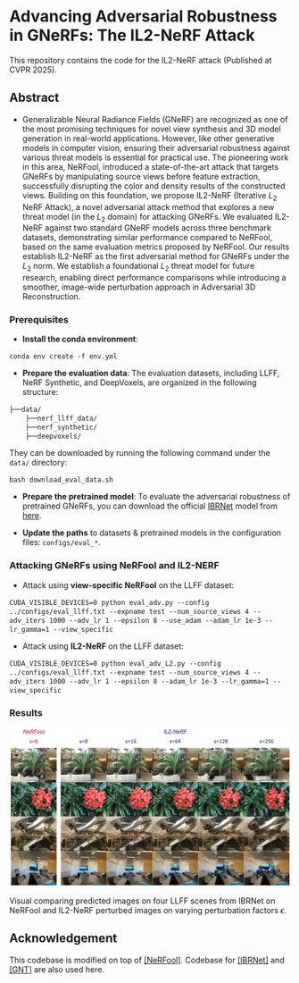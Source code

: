 # Advancing Adversarial Robustness in GNeRFs: The IL2-NeRF Attack
This repository contains the code for the IL2-NeRF attack (Published at CVPR 2025).


## Abstract
- Generalizable Neural Radiance Fields (GNeRF) are recognized as one of the most promising techniques for novel view synthesis and 3D model generation in real-world applications. However, like other generative models in computer vision, ensuring their adversarial robustness against various threat models is essential for practical use. The pioneering work in this area, NeRFool, introduced a state-of-the-art attack that targets GNeRFs by manipulating source views before feature extraction, successfully disrupting the color and density results of the constructed views. Building on this foundation, we propose IL2-NeRF (Iterative $L_2$ NeRF Attack), a novel adversarial attack method that explores a new threat model (in the $L_2$ domain) for attacking GNeRFs.  We evaluated IL2-NeRF against two standard GNeRF models across three benchmark datasets, demonstrating similar performance compared to NeRFool, based on the same evaluation metrics proposed by NeRFool. Our results establish IL2-NeRF as the first adversarial method for GNeRFs under the $L_2$ norm. We establish a foundational $L_2$ threat model for future research, enabling direct performance comparisons while introducing a smoother, image-wide perturbation approach in Adversarial 3D Reconstruction.


### Prerequisites

* **Install the conda environment**:

``` 
conda env create -f env.yml
```
* **Prepare the evaluation data**: The evaluation datasets, including LLFF, NeRF Synthetic, and DeepVoxels, are organized in the following structure:

```
├──data/
    ├──nerf_llff_data/
    ├──nerf_synthetic/
    ├──deepvoxels/
```

They can be downloaded by running the following command under the `data/` directory:

```
bash download_eval_data.sh
```

* **Prepare the pretrained model**: To evaluate the adversarial robustness of pretrained GNeRFs, you can download the official [IBRNet](https://github.com/googleinterns/IBRNet) model from [here](https://drive.google.com/uc?id=165Et85R8YnL-5NcehG0fzqsnAUN8uxUJ).


* **Update the paths** to datasets & pretrained models in the configuration files: `configs/eval_*`.



### Attacking GNeRFs using NeRFool and IL2-NERF

- Attack using **view-specific NeRFool** on the LLFF dataset:

```
CUDA_VISIBLE_DEVICES=0 python eval_adv.py --config ../configs/eval_llff.txt --expname test --num_source_views 4 --adv_iters 1000 --adv_lr 1 --epsilon 8 --use_adam --adam_lr 1e-3 --lr_gamma=1 --view_specific
```

- Attack using **IL2-NeRF** on the LLFF dataset:

```
CUDA_VISIBLE_DEVICES=0 python eval_adv_L2.py --config ../configs/eval_llff.txt --expname test --num_source_views 4 --adv_iters 1000 --adv_lr 1 --epsilon 8 --adam_lr 1e-3 --lr_gamma=1 --view_specific
```

### Results 

![localImage](./Variable_Epsilon_Results.png)

Visual comparing predicted images on four LLFF scenes from IBRNet on NeRFool and IL2-NeRF perturbed images on varying perturbation factors $\epsilon$.

## Acknowledgement

This codebase is modified on top of [[NeRFool]](https://github.com/GATECH-EIC/NeRFool).
Codebase for [[IBRNet]](https://github.com/googleinterns/IBRNet) and [[GNT]](https://github.com/VITA-Group/GNT) are also used here.




